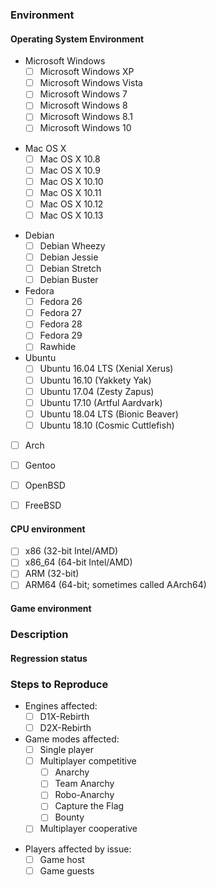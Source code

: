<!--
These instructions are wrapped in comment markers.  Write your answers outside the comment markers.  You may delete the commented text as you go, or leave it in and let the system remove the comments when you submit the issue.

Please use a descriptive title.  If you are reporting a build failure, start the title with "Build failure:" and include in the title the _first_ error message.  If you are reporting a program crash, start the title with "Crash:" and summarize your actions immediately prior to the crash.

For your convenience, various multiple choice queries include many of the common answers with a leading `[ ]`.  For each possible answer, if the issue was tested and applies, change `[ ]` to `[x]`.  If the issue was tested and did not apply, leave `[ ]` unchanged.  If the issue was not tested, remove the line.  You are not expected to test every combination.  In many cases, you are likely to delete more possible answers as untested than you keep.

If you need to include program output inline (build log snippets, gamelog, etc.), wrap single-line output in `backticks` and wrap multi-line output in
```
triple backticks
```
For triple backticks, place the backticks alone on a line.
-->
### Environment

<!--
If you fetched the source from Git, state the Git commit you used, preferably as the full 40-digit commit hash.  Please do **not** say "HEAD", "current", or similar relative references.  The meaning of relative references can change as contributors publish new code.  The 40-digit commit hash will not change.

If you received a pre-compiled program from someone, describe how others can get the same program.  For publicly linked downloads, the download URL of the pre-compiled program is sufficient.  Please link to the program archive, not to the web page which links to the program archive.

  Good URL: https://www.dxx-rebirth.com/download/dxx/user/afuturepilot/dxx-rebirth_v0.60-weekly-04-14-18-win.zip
  Bad URL: https://www.dxx-rebirth.com/download-dxx-rebirth/
-->

#### Operating System Environment

<!--
State what platform (Microsoft Windows, Mac OS X, or Linux, *BSD) you used.  If you used multiple, list all of them.
-->

<!--
For Windows, if readily available, also state the installed Service Pack.
-->
* Microsoft Windows
  * [ ] Microsoft Windows XP
  * [ ] Microsoft Windows Vista
  * [ ] Microsoft Windows 7
  * [ ] Microsoft Windows 8
  * [ ] Microsoft Windows 8.1
  * [ ] Microsoft Windows 10

<!--
Mac OS X.  Add versions as needed.
-->
* Mac OS X
  * [ ] Mac OS X 10.8
  * [ ] Mac OS X 10.9
  * [ ] Mac OS X 10.10
  * [ ] Mac OS X 10.11
  * [ ] Mac OS X 10.12
  * [ ] Mac OS X 10.13

<!--
* For Linux, give the name of the distribution.
** For distributions with specific releases (Debian, Fedora, Ubuntu), give the name and number of the release.
** For rolling distributions (Arch, Gentoo), describe how recently the system was fully updated.  Reports from out-of-date systems are not rejected.  However, if your issue is known to be fixed by a particular update, the Rebirth maintainers may suggest that update instead of changing Rebirth.

Add versions as needed.
-->

* Debian
  * [ ] Debian Wheezy
  * [ ] Debian Jessie
  * [ ] Debian Stretch
  * [ ] Debian Buster
* Fedora
  * [ ] Fedora 26
  * [ ] Fedora 27
  * [ ] Fedora 28
  * [ ] Fedora 29
  * [ ] Rawhide
* Ubuntu
  * [ ] Ubuntu 16.04 LTS (Xenial Xerus)
  * [ ] Ubuntu 16.10 (Yakkety Yak)
  * [ ] Ubuntu 17.04 (Zesty Zapus)
  * [ ] Ubuntu 17.10 (Artful Aardvark)
  * [ ] Ubuntu 18.04 LTS (Bionic Beaver)
  * [ ] Ubuntu 18.10 (Cosmic Cuttlefish)

* [ ] Arch
* [ ] Gentoo

* [ ] OpenBSD
* [ ] FreeBSD

#### CPU environment

<!--
Indicate which CPU families were tested for the issue.  Some bugs are only visible on certain architectures, since other architectures hide the consequences of the mistake.
If unsure, omit this section.  Generally, if you are on an architecture that requires special consideration, you will know your architecture.
-->
* [ ] x86 (32-bit Intel/AMD)
* [ ] x86\_64 (64-bit Intel/AMD)
* [ ] ARM (32-bit)
* [ ] ARM64 (64-bit; sometimes called AArch64)

#### Game environment

<!--
If the issue is specific to a particular mission, give the name of the campaign and the level of the mission within that campaign.  If the campaign is not one of the core assets (`Descent: First Strike`, `Descent 2: Counterstrike`, or `Descent 2: Vertigo`), give a download link to the campaign.

If the issue occurs at some particular place in the level, give a description how to reach that point from the beginning of the level.  Assume that the maintainer can use cheats to acquire keys, skip difficult fights, etc., but that the maintainer is not familiar with the optimal route to get from the start point to the affected location.

Regardless of whether the mission is a builtin campaign or custom campaign, identify the version of the Descent or Descent 2 assets you used.  Some issues have impacted only specific versions of the game data.  The simplest way to identify the asset is to report the size in bytes of `descent.hog` or `descent2.hog`, as appropriate.
-->

### Description

<!--
Describe the issue here.
-->

#### Regression status

<!--
Is the reported problem present in prior releases of Rebirth?  Is it a bug from the original game?

What is the oldest Git commit known to present the problem?  What is the newest Git commit known not to present the problem?  Ideally, the newest unaffected is an immediate parent of the oldest affected.  However, if the reporter lacks the ability to test individual versions (or the time to do so), there may be a range of untested commits for which the affected/unaffected status is unknown.  Reports are not rejected due to a wide range of untested commits.  However, smaller commit ranges are often easier to debug, so better information here improves the chance of a quick resolution.
-->

### Steps to Reproduce

<!--
For build failures, provide:
- The `scons` command executed.
- All output from `scons`, starting at the prompt where the command was entered and ending at the first shell prompt after the error.
- If sconf.log is mentioned in the output, attach it.  If it is mentioned, it will be in the last lines before SCons exits.  You do not need to read the full output searching for references to it.  If in doubt, attach it.
- If `dxxsconf.h` is generated, attach it.  It will be in the root of the build directory.  If you did not set a build directory, it will be in the same directory as `SConstruct`.

For runtime problems (crashes, hangs, incorrect results), provide:
- Expected behavior
- Observed behavior
- Engines affected (D1X-Rebirth, D2X-Rebirth)
- Steps, starting from the main menu, to reach the problem state.  Assume the maintainer can cheat to any level and knows Descent input controls, but is unfamiliar with the particular level.
- If possible, describe the frequency of the problem.  Does it happen every time the steps to reproduce are followed?  If it is intermittent, are there any events correlated with the error?
- If the game produced any error messages, include their text verbatim.  If you paraphrase the message, you will likely be asked to reproduce the error and collect a verbatim copy of the text.
- For in-game problems, indicate whether it happens in single player, multiplayer cooperative, or multiplayer competitive.  If you do not know, state that.  You do not need to check every combination before filing, but please report which combinations you checked and the results you found for those combinations.
- If the game crashed and a crash dump was created, include the dump backtrace.
-->

* Engines affected:
  * [ ] D1X-Rebirth
  * [ ] D2X-Rebirth

* Game modes affected:
  * [ ] Single player
  * [ ] Multiplayer competitive
    * [ ] Anarchy
    * [ ] Team Anarchy
    * [ ] Robo-Anarchy
    * [ ] Capture the Flag
    * [ ] Bounty
  * [ ] Multiplayer cooperative

<!--
If the issue is only observed in single player, delete this next group.
-->
* Players affected by issue:
  * [ ] Game host
  * [ ] Game guests
